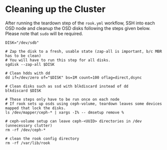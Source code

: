 # Cleaning up the Cluster

After running the teardown step of the `rook.yml` workflow, SSH into each OSD node and cleanup the OSD disks
following the steps given below. Please note that `sudo` will be required.

```
DISK="/dev/sdb"

# Zap the disk to a fresh, usable state (zap-all is important, b/c MBR has to be clean)
# You will have to run this step for all disks.
sgdisk --zap-all $DISK

# Clean hdds with dd
dd if=/dev/zero of="$DISK" bs=1M count=100 oflag=direct,dsync

# Clean disks such as ssd with blkdiscard instead of dd
blkdiscard $DISK

# These steps only have to be run once on each node
# If rook sets up osds using ceph-volume, teardown leaves some devices mapped that lock the disks.
ls /dev/mapper/ceph-* | xargs -I% -- dmsetup remove %

# ceph-volume setup can leave ceph-<UUID> directories in /dev (unnecessary clutter)
rm -rf /dev/ceph-*

# clean the rook config directory
rm -rf /var/lib/rook
```

